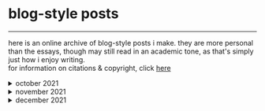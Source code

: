 # blog-style posts
* * *

here is an online archive of blog-style posts i make. they are more personal than the essays, though may still read in an academic tone, as that's simply just how i enjoy writing.  
for information on citations & copyright, click [here](copyright.html)

<details>
<summary> october 2021 </summary>
<br>
<ul> 
<li>31-10-21 <a href= "blog_posts/31-10-21.html"> on tattoos, the body, & being trans</a> </li>
</ul>
</details>

<details>
<summary> november 2021 </summary>
<br>
<ul>
<li>4-11-21 <a href= "blog_posts/4-11-21.html"> on university essays, mental health, & failing</a> </li>
<li>7-11-21 <a href= "blog_posts/7-11-21.html"> on stimming, bass guitar, & perseverance</a> </li>
<li>16-11-21 <a href= "blog_posts/16-11-21.html"> on marketisation, accommodation, & mould</a> </li>
<li>20-11-21 <a href= "blog_posts/20-11-21.html"> on drag, poetry, & candles</a> </li>
</ul>
</details>

<details>
  <summary> december 2021 </summary>
  <br>
  <ul>
 
  </ul>
</details>
